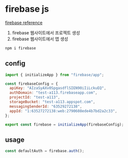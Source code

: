 # firebase js

[firebase reference](https://firebase.google.com/docs/reference)

1. firebase 웹사이트에서 프로젝트 생성
2. firebase 웹사이트에서 앱 생성

```sh
npm i firebase
```

## config

```js
import { initializeApp } from "firebase/app";

const firebaseConfig = {
  apiKey: "AIzaSyAXv0SpgasdflSIEN90iIiLckuEQ",
  authDomain: "test-a113.firebaseapp.com",
  projectId: "test-a113",
  storageBucket: "test-a113.appspot.com",
  messagingSenderId: "63529272138",
  appId: "1:63527272138:web:2790608ede4b7bd2a2c33",
};

export const firebase = initializeApp(firebaseConfig);
```

## usage

```js
const defaultAuth = firebase.auth();
```
